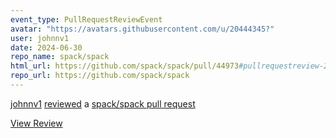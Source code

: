 ```yaml
---
event_type: PullRequestReviewEvent
avatar: "https://avatars.githubusercontent.com/u/20444345?"
user: johnnv1
date: 2024-06-30
repo_name: spack/spack
html_url: https://github.com/spack/spack/pull/44973#pullrequestreview-2150057891
repo_url: https://github.com/spack/spack
---
```


<a href='https://github.com/johnnv1' target='_blank'>johnnv1</a> <a href='https://github.com/spack/spack/pull/44973#pullrequestreview-2150057891' target='_blank'>reviewed</a> a <a href='https://github.com/spack/spack/pull/44973' target='_blank'>spack/spack pull request</a>

<small></small>

<a href='https://github.com/spack/spack/pull/44973#pullrequestreview-2150057891' target='_blank'>View Review</a>